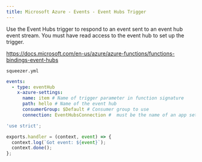 ```yaml
---
title: Microsoft Azure - Events - Event Hubs Trigger
---
```

    
Use the Event Hubs trigger to respond to an event sent to an event hub event stream. You must have read access to the event hub to set up the trigger.

https://docs.microsoft.com/en-us/azure/azure-functions/functions-bindings-event-hubs

`squeezer.yml`

```yaml
events:
  - type: eventHub
    x-azure-settings:
      name: item # Name of trigger parameter in function signature
      path: hello # Name of the event hub
      consumerGroup: $Default # Consumer group to use
      connection: EventHubsConnection #  must be the name of an app setting that contains the connection string to the event hub's namespace
```

```javascript
'use strict';

exports.handler = (context, event) => {
  context.log(`Got event: ${event}`);
  context.done();
};
```
